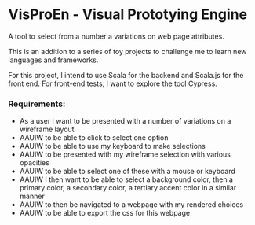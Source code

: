 # VisProEn - Visual Prototying Engine

A tool to select from a number a variations on web page attributes.

This is an addition to a series of toy projects to challenge me to learn new languages and frameworks.

For this project, I intend to use Scala for the backend and Scala.js for the front end. For front-end tests, I want to explore the tool Cypress.

### Requirements:
* As a user I want to be presented with a number of variations on a wireframe layout
* AAUIW to be able to click to select one option
* AAUIW to be able to use my keyboard to make selections
* AAUIW to be presented with my wireframe selection with various opacities
* AAUIW to be able to select one of these with a mouse or keyboard
* AAUIW I then want to be able to select a background color, then a primary color, a secondary color, a tertiary accent color in a similar manner
* AAUIW to then be navigated to a webpage with my rendered choices
* AAUIW to be able to export the css for this webpage
